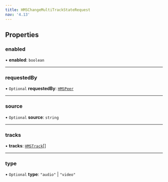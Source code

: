 ```yaml
---
title: HMSChangeMultiTrackStateRequest
nav: '4.13'
---
```


## Properties

### enabled

• **enabled**: `boolean`

---

### requestedBy

• `Optional` **requestedBy**: [`HMSPeer`](/api-reference/javascript/v2/interfaces/HMSPeer)

---

### source

• `Optional` **source**: `string`

---

### tracks

• **tracks**: [`HMSTrack`](/api-reference/javascript/v2/home/content#hmstrack)[]

---

### type

• `Optional` **type**: `"audio"` \| `"video"`
